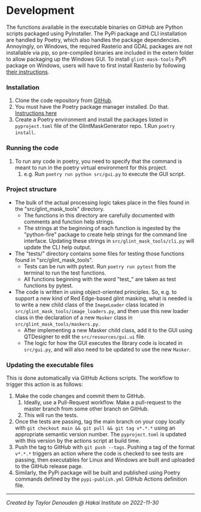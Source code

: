 # Development
The functions available in the executable binaries on GitHub are Python scripts packaged using PyInstaller. The PyPi package and CLI
installation are handled by Poetry, which also handles the package dependencies. Annoyingly, on Windows, the required Rasterio and GDAL
packages are not installable via pip, so pre-compiled binaries are included in the extern folder to allow packaging up the Windows GUI.
To install `glint-mask-tools` PyPi package on Windows, users will have to first install Rasterio by following [their instructions](https://rasterio.readthedocs.io/en/latest/installation.html#id2).

### Installation
1. Clone the code repository from [GitHub](https://github.com/HakaiInstitute/GlintMaskGenerator).
2. You must have the Poetry package manager installed. Do that. [Instructions here](https://python-poetry.org/)
3. Create a Poetry environment and install the packages listed in `pyproject.toml` file of the GlintMaskGenerator repo. 
   1.Run `poetry install`.

### Running the code
1. To run any code in poetry, you need to specify that the command is meant to run in the poetry virtual environment for this project.
   1. e.g. Run `poetry run python src/gui.py` to execute the GUI script.

### Project structure
- The bulk of the actual processing logic takes place in the files found in the "src/glint_mask_tools" directory. 
    - The functions in this directory are carefully documented with comments and function help strings. 
    - The strings at the beginning of each function is ingested by the "python-fire" package to create help strings for 
    the command line interface. Updating these strings in `src/glint_mask_tools/cli.py` will update the CLI help output.
- The "tests/" directory contains some files for testing those functions found in "src/glint_mask_tools". 
    - Tests can be run with pytest. Run `poetry run pytest` from the terminal to run the test functions. 
    - All functions beginning with the word "test_" are taken as test functions by pytest.
- The code is written in using object-oriented principles. So, e.g. to support a new kind of Red Edge-based glint masking,
    what is needed is to write a new child class of the `ImageLoader` class located in `src/glint_mask_tools/image_loaders.py`,
    and then use this new loader class in the declaration of a new `Masker` class in `src/glint_mask_tools/maskers.py`.
    - After implementing a new Masker child class, add it to the GUI using QTDesigner to edit the `src/resources/gui.ui` file. 
    - The logic for how the GUI executes the library code is located in `src/gui.py`, and will also need to be updated to use the new `Masker`.

### Updating the executable files
This is done automatically via GitHub Actions scripts. The workflow to trigger this action is as follows:

1. Make the code changes and commit them to GitHub.
    1. Ideally, use a Pull-Request workflow. Make a pull-request to the master branch from some other branch on GitHub.
    2. This will run the tests.
2. Once the tests are passing, tag the main branch on your copy locally with `git checkout main && git pull && git tag v*.*.*` 
    using an appropriate semantic version number. The `pyproject.toml` is updated with this version by the actions script at build time.
3. Push the tag to GitHub with `git push --tags`. Pushing a tag of the format `v*.*.*` triggers an action where the code is 
    checked to see tests are passing, then executables for Linux and Windows are built and uploaded to the GitHub release page.
4. Similarly, the PyPi package will be built and published using Poetry commands defined by the `pypi-publish.yml`
    GitHub Actions definition file.

---
*Created by Taylor Denouden @ Hakai Institute on 2022-11-30*
